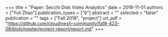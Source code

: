 +++
title = "Paper: Secchi Disk Video Analytics"
date = 2018-11-01
authors = ["Yuli Zhao"]
publication_types = ["6"]
abstract = ""
selected = "false"
publication = ""
tags = ["Fall 2018", "project"]
url_pdf = "https://github.com/cloudmesh-community/fa18-423-08/blob/master/project-report/report.md"
+++

